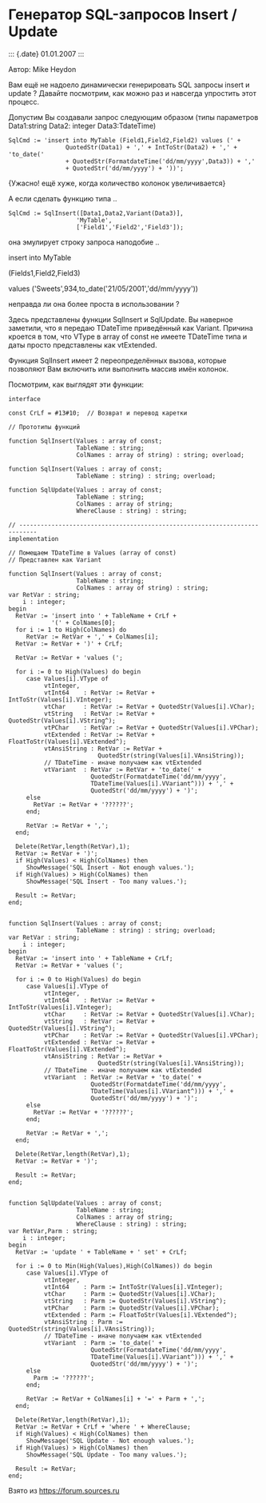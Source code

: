 Генератор SQL-запросов Insert / Update
======================================

::: {.date}
01.01.2007
:::

Автор: Mike Heydon

Вам ещё не надоело динамически генерировать SQL запросы insert и update
? Давайте посмотрим, как можно раз и навсегда упростить этот процесс.

Допустим Вы создавали запрос следующим образом (типы параметров
Data1:string Data2: integer Data3:TdateTime)

    SqlCmd := 'insert into MyTable (Field1,Field2,Field2) values (' +   
                    QuotedStr(Data1) + ',' + IntToStr(Data2) + ',' + 'to_date(' 
                    + QuotedStr(FormatdateTime('dd/mm/yyyy',Data3)) + ',' 
                    + QuotedStr('dd/mm/yyyy') + '))'; 

{Ужасно! ещё хуже, когда количество колонок увеличивается}

А если сделать функцию типа ..

    SqlCmd := SqlInsert([Data1,Data2,Variant(Data3)], 
                       'MyTable', 
                       ['Field1','Field2','Field3']); 

она эмулирует строку запроса наподобие ..

insert into MyTable

(Fields1,Field2,Field3)

values (\'Sweets\',934,to\_date(\'21/05/2001\',\'dd/mm/yyyy\'))

неправда ли она более проста в использовании ?

Здесь представлены функции SqlInsert и SqlUpdate. Вы наверное заметили,
что я передаю TDateTime приведённый как Variant. Причина кроется в том,
что VType в array of const не имеете TDateTime типа и даты просто
представлены как vtExtended.

Функция SqlInsert имеет 2 переопределённых вызова, которые позволяют Вам
включить или выполнить массив имён колонок.

Посмотрим, как выглядят эти функции:

    interface 
     
    const CrLf = #13#10;  // Возврат и перевод каретки 
     
    // Прототипы функций 
     
    function SqlInsert(Values : array of const; 
                       TableName : string; 
                       ColNames : array of string) : string; overload; 
     
    function SqlInsert(Values : array of const; 
                       TableName : string) : string; overload; 
     
    function SqlUpdate(Values : array of const; 
                       TableName : string; 
                       ColNames : array of string; 
                       WhereClause : string) : string; 
     
    // --------------------------------------------------------------------------- 
    implementation 
     
    // Помещаем TDateTime в Values (array of const) 
    // Представлен как Variant 
     
    function SqlInsert(Values : array of const; 
                       TableName : string; 
                       ColNames : array of string) : string; 
    var RetVar : string; 
        i : integer; 
    begin 
      RetVar := 'insert into ' + TableName + CrLf + 
                '(' + ColNames[0]; 
      for i := 1 to High(ColNames) do 
         RetVar := RetVar + ',' + ColNames[i]; 
      RetVar := RetVar + ')' + CrLf; 
     
      RetVar := RetVar + 'values ('; 
     
      for i := 0 to High(Values) do begin 
         case Values[i].VType of 
              vtInteger, 
              vtInt64    : RetVar := RetVar + IntToStr(Values[i].VInteger); 
              vtChar     : RetVar := RetVar + QuotedStr(Values[i].VChar); 
              vtString   : RetVar := RetVar + QuotedStr(Values[i].VString^); 
              vtPChar    : RetVar := RetVar + QuotedStr(Values[i].VPChar); 
              vtExtended : RetVar := RetVar + FloatToStr(Values[i].VExtended^); 
              vtAnsiString : RetVar := RetVar + 
                             QuotedStr(string(Values[i].VAnsiString)); 
              // TDateTime - иначе получаем как vtExtended 
              vtVariant  : RetVar := RetVar + 'to_date(' + 
                           QuotedStr(FormatdateTime('dd/mm/yyyy', 
                           TDateTime(Values[i].VVariant^))) + ',' + 
                           QuotedStr('dd/mm/yyyy') + ')'; 
         else 
           RetVar := RetVar + '??????'; 
         end; 
     
         RetVar := RetVar + ','; 
      end; 
     
      Delete(RetVar,length(RetVar),1); 
      RetVar := RetVar + ')'; 
      if High(Values) < High(ColNames) then 
         ShowMessage('SQL Insert - Not enough values.'); 
      if High(Values) > High(ColNames) then 
         ShowMessage('SQL Insert - Too many values.'); 
     
      Result := RetVar; 
    end; 
     
     
    function SqlInsert(Values : array of const; 
                       TableName : string) : string; overload; 
    var RetVar : string; 
        i : integer; 
    begin 
      RetVar := 'insert into ' + TableName + CrLf; 
      RetVar := RetVar + 'values ('; 
     
      for i := 0 to High(Values) do begin 
         case Values[i].VType of 
              vtInteger, 
              vtInt64    : RetVar := RetVar + IntToStr(Values[i].VInteger); 
              vtChar     : RetVar := RetVar + QuotedStr(Values[i].VChar); 
              vtString   : RetVar := RetVar + QuotedStr(Values[i].VString^); 
              vtPChar    : RetVar := RetVar + QuotedStr(Values[i].VPChar); 
              vtExtended : RetVar := RetVar + FloatToStr(Values[i].VExtended^); 
              vtAnsiString : RetVar := RetVar + 
                             QuotedStr(string(Values[i].VAnsiString)); 
              // TDateTime - иначе получаем как vtExtended 
              vtVariant  : RetVar := RetVar + 'to_date(' + 
                           QuotedStr(FormatdateTime('dd/mm/yyyy', 
                           TDateTime(Values[i].VVariant^))) + ',' + 
                           QuotedStr('dd/mm/yyyy') + ')'; 
         else 
           RetVar := RetVar + '??????'; 
         end; 
     
         RetVar := RetVar + ','; 
      end; 
     
      Delete(RetVar,length(RetVar),1); 
      RetVar := RetVar + ')'; 
     
      Result := RetVar; 
    end; 
     
     
    function SqlUpdate(Values : array of const; 
                       TableName : string; 
                       ColNames : array of string; 
                       WhereClause : string) : string; 
    var RetVar,Parm : string; 
        i : integer; 
    begin 
      RetVar := 'update ' + TableName + ' set' + CrLf; 
     
      for i := 0 to Min(High(Values),High(ColNames)) do begin 
         case Values[i].VType of 
              vtInteger, 
              vtInt64    : Parm := IntToStr(Values[i].VInteger); 
              vtChar     : Parm := QuotedStr(Values[i].VChar); 
              vtString   : Parm := QuotedStr(Values[i].VString^); 
              vtPChar    : Parm := QuotedStr(Values[i].VPChar); 
              vtExtended : Parm := FloatToStr(Values[i].VExtended^); 
              vtAnsiString : Parm := QuotedStr(string(Values[i].VAnsiString)); 
              // TDateTime - иначе получаем как vtExtended 
              vtVariant  : Parm := 'to_date(' + 
                           QuotedStr(FormatdateTime('dd/mm/yyyy', 
                           TDateTime(Values[i].VVariant^))) + ',' + 
                           QuotedStr('dd/mm/yyyy') + ')'; 
         else 
           Parm := '??????'; 
         end; 
     
         RetVar := RetVar + ColNames[i] + '=' + Parm + ','; 
      end; 
     
      Delete(RetVar,length(RetVar),1); 
      RetVar := RetVar + CrLf + 'where ' + WhereClause; 
      if High(Values) < High(ColNames) then 
         ShowMessage('SQL Update - Not enough values.'); 
      if High(Values) > High(ColNames) then 
         ShowMessage('SQL Update - Too many values.'); 
     
      Result := RetVar; 
    end; 

Взято из <https://forum.sources.ru>
